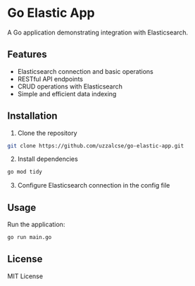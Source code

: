 # Go Elastic App

A Go application demonstrating integration with Elasticsearch.

## Features

- Elasticsearch connection and basic operations
- RESTful API endpoints
- CRUD operations with Elasticsearch
- Simple and efficient data indexing

## Installation

1. Clone the repository
```bash
git clone https://github.com/uzzalcse/go-elastic-app.git
```

2. Install dependencies
```bash
go mod tidy
```

3. Configure Elasticsearch connection in the config file

## Usage

Run the application:
```bash
go run main.go
```
## License

MIT License
